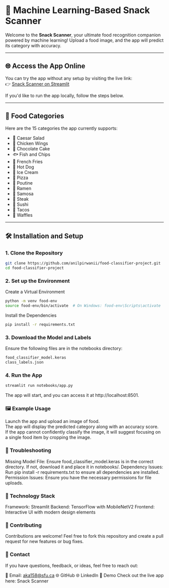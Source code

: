 # 🌟 Machine Learning-Based Snack Scanner

Welcome to the **Snack Scanner**, your ultimate food recognition companion powered by machine learning! Upload a food image, and the app will predict its category with accuracy.

---

## 🌐 Access the App Online

You can try the app without any setup by visiting the live link:  
👉 [Snack Scanner on Streamlit](https://food-classifier-project.streamlit.app/)

If you'd like to run the app locally, follow the steps below.

---

## 📂 Food Categories

Here are the 15 categories the app currently supports:

- 🥗 Caesar Salad
- 🍗 Chicken Wings
- 🍫 Chocolate Cake
- 🐟 Fish and Chips
- 🍟 French Fries
- 🌭 Hot Dog
- 🍦 Ice Cream
- 🍕 Pizza
- 🍁 Poutine
- 🍜 Ramen
- 🥟 Samosa
- 🥩 Steak
- 🍣 Sushi
- 🌮 Tacos
- 🧇 Waffles

---

## 🛠️ Installation and Setup

### 1. Clone the Repository

```bash
git clone https://github.com/anilpirwanii/food-classifier-project.git
cd food-classifier-project
```

### 2. Set up the Environment 

Create a Virtual Environment
```bash
python -m venv food-env
source food-env/bin/activate  # On Windows: food-env\Scripts\activate
```

Install the Dependencies
```bash
pip install -r requirements.txt
```

### 3. Download the Model and Labels
Ensure the following files are in the notebooks directory:

```bash
food_classifier_model.keras
class_labels.json
```

### 4. Run the App

```bash
streamlit run notebooks/app.py
```
The app will start, and you can access it at http://localhost:8501.


### 🖼️ Example Usage
Launch the app and upload an image of food.  
The app will display the predicted category along with an accuracy score.  
If the app cannot confidently classify the image, it will suggest focusing on a single food item by cropping the image.  
### 🔧 Troubleshooting
Missing Model File: Ensure food_classifier_model.keras is in the correct directory. If not, download it and place it in notebooks/.
Dependency Issues: Run pip install -r requirements.txt to ensure all dependencies are installed.
Permission Issues: Ensure you have the necessary permissions for file uploads.
### 📄 Technology Stack
Framework: Streamlit
Backend: TensorFlow with MobileNetV2
Frontend: Interactive UI with modern design elements
### 🤝 Contributing
Contributions are welcome! Feel free to fork this repository and create a pull request for new features or bug fixes.

### 📧 Contact
If you have questions, feedback, or ideas, feel free to reach out:

📧 Email: aka158@sfu.ca
🌐 GitHub
🌐 LinkedIn
🌟 Demo
Check out the live app here: Snack Scanner

